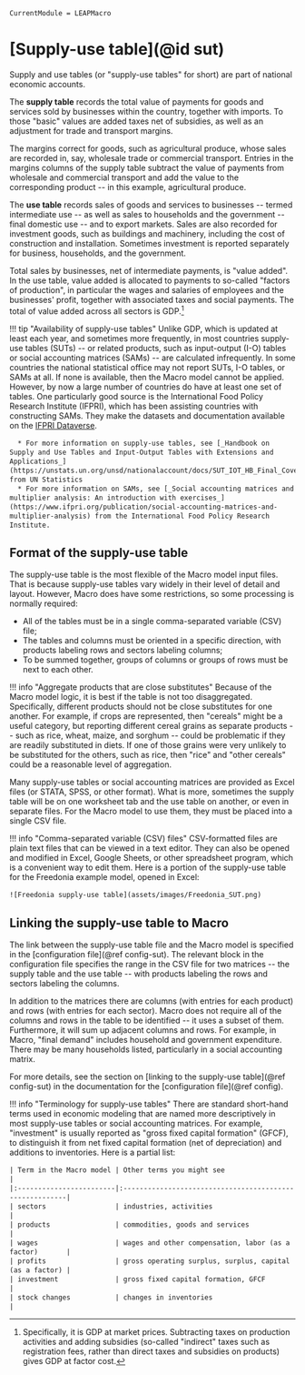 ```@meta
CurrentModule = LEAPMacro
```

# [Supply-use table](@id sut)
Supply and use tables (or "supply-use tables" for short) are part of national economic accounts.

The **supply table** records the total value of payments for goods and services sold by businesses within the country, together with imports. To those "basic" values are added taxes net of subsidies, as well as an adjustment for trade and transport margins.

The margins correct for goods, such as agricultural produce, whose sales are recorded in, say, wholesale trade or commercial transport. Entries in the margins columns of the supply table subtract the value of payments from wholesale and commercial transport and add the value to the corresponding product -- in this example, agricultural produce.

The **use table** records sales of goods and services to businesses -- termed intermediate use -- as well as sales to households and the government -- final domestic use -- and to export markets. Sales are also recorded for investment goods, such as buildings and machinery, including the cost of construction and installation. Sometimes investment is reported separately for business, households, and the government.

Total sales by businesses, net of intermediate payments, is "value added". In the use table, value added is allocated to payments to so-called "factors of production", in particular the wages and salaries of employees and the businesses' profit, together with associated taxes and social payments. The total of value added across all sectors is GDP.[^1]

[^1]: Specifically, it is GDP at market prices. Subtracting taxes on production activities and adding subsidies (so-called "indirect" taxes such as registration fees, rather than direct taxes and subsidies on products) gives GDP at factor cost.

!!! tip "Availability of supply-use tables"
    Unlike GDP, which is updated at least each year, and sometimes more frequently, in most countries supply-use tables (SUTs) -- or related products, such as input-output (I-O) tables or social accounting matrices (SAMs) -- are calculated infrequently. In some countries the national statistical office may not report SUTs, I-O tables, or SAMs at all. If none is available, then the Macro model cannot be applied. However, by now a large number of countries do have at least one set of tables. One particularly good source is the International Food Policy Research Institute (IFPRI), which has been assisting countries with constructing SAMs. They make the datasets and documentation available on the [IFPRI Dataverse](https://dataverse.harvard.edu/dataverse/IFPRI?q=&fq2=seriesName_s%3A%22Social+Accounting+Matrix+%28SAM%29%22&fq0=subtreePaths%3A%22%2F99%22&fq1=dvObjectType%3A%28dataverses+OR+datasets%29&types=dataverses%3Adatasets&sort=dateSort&order=).

      * For more information on supply-use tables, see [_Handbook on Supply and Use Tables and Input-Output Tables with Extensions and Applications_](https://unstats.un.org/unsd/nationalaccount/docs/SUT_IOT_HB_Final_Cover.pdf) from UN Statistics
      * For more information on SAMs, see [_Social accounting matrices and multiplier analysis: An introduction with exercises_](https://www.ifpri.org/publication/social-accounting-matrices-and-multiplier-analysis) from the International Food Policy Research Institute.

## Format of the supply-use table
The supply-use table is the most flexible of the Macro model input files. That is because supply-use tables vary widely in their level of detail and layout. However, Macro does have some restrictions, so some processing is normally required:
  * All of the tables must be in a single comma-separated variable (CSV) file;
  * The tables and columns must be oriented in a specific direction, with products labeling rows and sectors labeling columns;
  * To be summed together, groups of columns or groups of rows must be next to each other.

!!! info "Aggregate products that are close substitutes"
    Because of the Macro model logic, it is best if the table is not too disaggregated. Specifically, different products should not be close substitutes for one another. For example, if crops are represented, then "cereals" might be a useful category, but reporting different cereal grains as separate products -- such as rice, wheat, maize, and sorghum -- could be problematic if they are readily substituted in diets. If one of those grains were very unlikely to be substituted for the others, such as rice, then "rice" and "other cereals" could be a reasonable level of aggregation.

Many supply-use tables or social accounting matrices are provided as Excel files (or STATA, SPSS, or other format). What is more, sometimes the supply table will be on one worksheet tab and the use table on another, or even in separate files. For the Macro model to use them, they must be placed into a single CSV file.

!!! info "Comma-separated variable (CSV) files"
    CSV-formatted files are plain text files that can be viewed in a text editor. They can also be opened and modified in Excel, Google Sheets, or other spreadsheet program, which is a convenient way to edit them. Here is a portion of the supply-use table for the Freedonia example model, opened in Excel:

    ![Freedonia supply-use table](assets/images/Freedonia_SUT.png)

## Linking the supply-use table to Macro
The link between the supply-use table file and the Macro model is specified in the [configuration file](@ref config-sut). The relevant block in the configuration file specifies the range in the CSV file for two matrices -- the supply table and the use table -- with products labeling the rows and sectors labeling the columns.

In addition to the matrices there are columns (with entries for each product) and rows (with entries for each sector). Macro does not require all of the columns and rows in the table to be identified -- it uses a subset of them. Furthermore, it will sum up adjacent columns and rows. For example, in Macro, "final demand" includes household and government expenditure. There may be many households listed, particularly in a social accounting matrix.

For more details, see the section on [linking to the supply-use table](@ref config-sut) in the documentation for the [configuration file](@ref config).

!!! info "Terminology for supply-use tables"
    There are standard short-hand terms used in economic modeling that are named more descriptively in most supply-use tables or social accounting matrices. For example, "investment" is usually reported as "gross fixed capital formation" (GFCF), to distinguish it from net fixed capital formation (net of depreciation) and additions to inventories. Here is a partial list:

    | Term in the Macro model | Other terms you might see                               |
    |:------------------------|:--------------------------------------------------------|
    | sectors                 | industries, activities                                  |
    | products                | commodities, goods and services                         |
    | wages                   | wages and other compensation, labor (as a factor)       |
    | profits                 | gross operating surplus, surplus, capital (as a factor) |
    | investment              | gross fixed capital formation, GFCF                     |
    | stock changes           | changes in inventories                                  |
